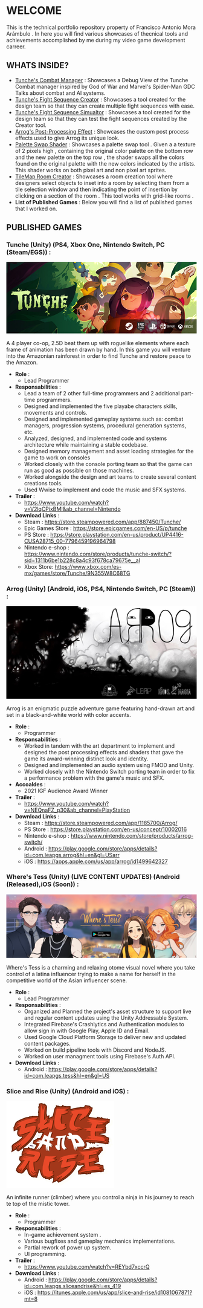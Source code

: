 # WELCOME
This is the technical portfolio repository property of Francisco Antonio Mora Arámbulo . In here you will find various showcases of thecnical tools and achievements accomplished by me during my video game development carreer.

## WHATS INSIDE?
  - [Tunche's Combat Manager](Tunche's%20Combat%20Manager/README.md) : Showcases a Debug View of the Tunche Combat manager inspired by God of War and Marvel's Spider-Man GDC Talks about combat and AI systems.
  - [Tunche's Fight Sequence Creator](Tunche's%20Fight%20Sequence%20Creator/README.md) : Showcases a tool created for the design team so that they can create multiple fight sequences with ease.
  - [Tunche's Fight Sequence Simualtor](Tunche's%20Fight%20Sequence%20Simualtor/README.md) : Showcases a tool created for the design team so that they can test the fight sequences created by the Creator tool.
  - [Arrog's Post-Processing Effect](Arrog's%20Post-Processing%20Effect/README.md) : Showcases the custom post process effects used to give Arrog its unique look.
  - [Palette Swap Shader](Palette-Swap-Shader/README.md) : Showcases a palette swap tool . Given a a texture of 2 pixels high , containing the original color palette on the bottom row and the new palette on the top row , the shader swaps all the colors found on the original palette with the new colors indicated by the artists. This shader works on both pixel art and non pixel art sprites.
  - [TileMap Room Creator](TileMapRoomCreator/README.md) : Showcases a room creation tool where designers select objects to inset into a room by selecting them from a tile selection window and then indicating the point of insertion by clicking on a section of the room . This tool works with grid-like rooms . 
  - **List of Published Games** : Below you will find a list of published games that I worked on.

## PUBLISHED GAMES
### Tunche (Unity) (PS4, Xbox One, Nintendo Switch, PC (Steam/EGS)) : 
![Tunche Logo](/Images/TuncheBanner.png)

A 4 player co-op, 2.5D beat them up with roguelike elements where each frame of animation has been drawn by hand. In this game you will venture into the Amazonian rainforest in order to find Tunche and restore peace to the Amazon.
  - **Role** : 
    - Lead Programmer
  - **Responsabilities** : 
    - Lead a team of 2 other full-time programmers and 2 additional part-time programmers.
    - Designed and implemented the five playabe characters skills, movements and controls.
    - Designed and implemented gameplay systems such as: combat managers, progression systems, procedural generation systems, etc.
    - Analyzed, designed, and implemented code and systems architecture while maintaining a stable codebase.
    - Designed memory management and asset loading strategies for the game to work on consoles
    - Worked closely with the console porting team so that the game can run as good as possible on those machines.
    - Worked alongside the design and art teams to create several content creations tools.
    - Used Wwise to implement and code the music and SFX systems.
  - **Trailer** : 
    - https://www.youtube.com/watch?v=V2lqCPixBMI&ab_channel=Nintendo
  - **Download Links** : 
    - Steam : https://store.steampowered.com/app/887450/Tunche/
    - Epic Games Store : https://store.epicgames.com/en-US/p/tunche
    - PS Store : https://store.playstation.com/en-us/product/UP4416-CUSA28715_00-7796459196964798
    - Nintendo e-shop : https://www.nintendo.com/store/products/tunche-switch/?sid=1311b6be1b228c8a4c93f678ca79675e__al
    - Xbox Store: https://www.xbox.com/es-mx/games/store/Tunche/9N355W8C68TG

### Arrog (Unity) (Android, iOS, PS4, Nintendo Switch, PC (Steam)) : 
![Arro gLogo](/Images/arrog.jpg)

Arrog is an enigmatic puzzle adventure game featuring hand-drawn art and set in a black-and-white world with color accents.
  - **Role** : 
    - Programmer
  - **Responsabilities** :
    - Worked in tandem with the art department to implement and designed the post processing effects and shaders that gave the game its award-winning distinct look and identity.
    - Designed and implemented an audio system using FMOD and Unity.
    - Worked closely with the Nintendo Switch porting team in order to fix a performance problem with the game's music and SFX.
  - **Accoaldes** : 
    - 2021 IGF Audience Award Winner
  - **Trailer** : 
    - https://www.youtube.com/watch?v=NEQnaFZ_p30&ab_channel=PlayStation
  - **Download Links** : 
    - Steam : https://store.steampowered.com/app/1185700/Arrog/
    - PS Store : https://store.playstation.com/en-us/concept/10002016
    - Nintendo e-shop : https://www.nintendo.com/store/products/arrog-switch/
    - Android : https://play.google.com/store/apps/details?id=com.leapgs.arrog&hl=en&gl=USarr
    - iOS : https://apps.apple.com/us/app/arrog/id1499642327 

### Where's Tess (Unity) (LIVE CONTENT UPDATES) (Android (Released),iOS (Soon)) : 
![Tess Logo](/Images/Tess.jpg)

Where's Tess is a charming and relaxing otome visual novel where you take control of a latina influencer trying to make a name for herself in the competitive world of the Asian influencer scene.
  - **Role** : 
    - Lead Programmer
  - **Responsabilities** :
    - Organized and Planned the project's asset structure to support live and regular content updates using the Unity Addressable System.
    - Integrated Firebase's Crashlytics and Authentication modules to allow sign in with Google Play, Apple ID and Email.
    - Used Google Cloud Platform Storage to deliver new and updated content packages.
    - Worked on build pipeline tools with Discord and NodeJS.
    - Worked on user managment tools using Firebase's Auth API.
  - **Download Links** : 
    - Android : https://play.google.com/store/apps/details?id=com.leapgs.tess&hl=en&gl=US

### Slice and Rise (Unity) (Android and iOS) : 
![SnR Logo](/Images/SnR.png)

An infinite runner (climber) where you control a ninja in his journey to reach te top of the mistic tower.
  - **Role** : 
    - Programmer
  - **Responsabilities** : 
    - In-game achievement system .
    - Various bugfixes and gameplay mechanics implementations.
    - Partial rework of power up system.
    - UI programming.
  - **Trailer** : 
    - https://www.youtube.com/watch?v=REYbd7xccrQ
  - **Download Links** : 
    - Android : https://play.google.com/store/apps/details?id=com.leapgs.sliceandrise&hl=es_419
    - iOS : https://itunes.apple.com/us/app/slice-and-rise/id1081067871?mt=8
